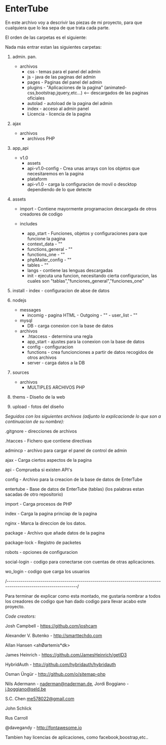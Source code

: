 # EnterTube
En este archivo voy a descrivir las piezas de mi proyecto, para que cualquiera que lo lea sepa de que trata cada parte.

El orden de las carpetas es el siguiente:

Nada más entrar estan las siguientes carpetas:

1. admin. pan.
    - archivos
      - css - temas para el panel del admin
      - js - java de las paginas del admin
      - pages - Paginas del panel del admin
      - plugins - "Aplicaciones de la pagina" (animated-css,bootstrap,jquery,etc...) <-- descargados de las paginas oficiales
      - autolad - autoload de la pagina del admin
      - index - acceso al admin panel
      - Licencia - licencia de la pagina
      
2. ajax
    - archivos
      - archivos PHP
3. app_api
      - v1.0
        - assets
        - api-v1.0-config - Crea unas arrays con los objetos que necesitaremos en la pagina
        - plataform
        - api-v1.0 - carga la configuracion de movil o descktop dependiendo de lo que detecte
        
4. assets
    - import - Contiene mayormente programacion descargada de otros creadores de codigo
        
    - includes
        - app_start - Funciones, objetos y configuraciones para que funcione la pagina
        - context_data - ""
        - functions_general - ""
        - functions_one - ""
        - phpMailer_config - "" 
        - tables - ""
        - langs - contiene las lenguas descargadas
        - init - ejecuta una funcion, necesitando cierta configuracion, las cuales son "tablas","funciones_general","funciones_one"
        
5. install
        - index - configuracion de abse de datos
6. nodejs
     - messages
          - incomig - pagina HTML
           - Outgoing - ""
           - user_list - ""
      - mysql
           - DB - carga conexion con la base de datos
      - archivos
        - .htaccess - determina una regla
        - app_start - ajustes para la conexion con la base de datos
        - config - configuracion
        - functions - crea funcionciones a partir de datos recogidos de otros archivos
        - server - carga datos a la DB
7. sources
      - archivos
        - MULTIPLES ARCHIVOS PHP
8. thems - Diseño de la web

9. upload - fotos del diseño

_Seguidos con los siguientes archivos (adjunto la explicacionde lo que son a continuacion de su nombre):_

.gitgnore - direcciones de archivos

.htacces - Fichero que contiene directivas

admincp - archivo para cargar el panel de control de admin

ajax - Carga ciertos aspectos de la pagina

api - Comprueba si existen API's

config - Archivo para la creacion de la base de datos de EnterTube

entertube - Base de datos de EnterTube (tablas) (los palabras estan sacadas de otro repositorio)

import - Carga procesos de PHP

index - Carga la pagina princiap de la pagina

nginx - Marca la direccion de los datos.

package - Archivo que añade datos de la pagina

package-lock - Registro de packetes

robots - opciones de configuracion

social-login - codigo para conectarse con cuentas de otras aplicaciones.

wo_login - codigo que carga los usuarios





/-----------------------------------------------------------------------------------------------------------------/

Para terminar de explicar como esta montado, me gustaria nombrar a todos los creadores de codigo que han dado codigo para llevar acabo este proyecto.


*Code creators:*

Josh Campbell - https://github.com/joshcam

Alexander V. Butenko - http://smarttechdo.com

Allan Hansen <ahØartemis*dk>  

James Heinrich - https://github.com/JamesHeinrich/getID3 

HybridAuth - http://github.com/hybridauth/hybridauth

Osman Üngür - http://github.com/o/sitemap-php

Nils Adermann - <naderman@naderman.de>, Jordi Boggiano - <j.boggiano@seld.be>

S.C. Chen <me578022@gmail.com>

John Schlick
 
Rus Carroll

@davegandy - http://fontawesome.io

Tambien hay licencias de aplicaciones, como facebook,boostrap,etc..

